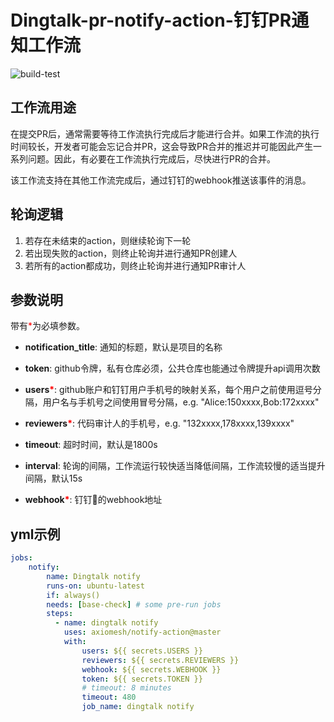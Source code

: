 # Dingtalk-pr-notify-action-钉钉PR通知工作流

![build-test](https://github.com/zhecks/lark-pr-notify-action/actions/workflows/test.yml/badge.svg)

## 工作流用途

在提交PR后，通常需要等待工作流执行完成后才能进行合并。如果工作流的执行时间较长，开发者可能会忘记合并PR，这会导致PR合并的推迟并可能因此产生一系列问题。因此，有必要在工作流执行完成后，尽快进行PR的合并。

该工作流支持在其他工作流完成后，通过钉钉的webhook推送该事件的消息。

## 轮询逻辑

1. 若存在未结束的action，则继续轮询下一轮
2. 若出现失败的action，则终止轮询并进行通知PR创建人
3. 若所有的action都成功，则终止轮询并进行通知PR审计人

## 参数说明

带有<font color=red>*</font>为必填参数。

* **notification_title**: 通知的标题，默认是项目的名称

* **token**: github令牌，私有仓库必须，公共仓库也能通过令牌提升api调用次数

* **users<font color=red>*</font>**: github账户和钉钉用户手机号的映射关系，每个用户之前使用逗号分隔，用户名与手机号之间使用冒号分隔，e.g. "Alice:150xxxx,Bob:172xxxx"

* **reviewers<font color=red>*</font>**: 代码审计人的手机号，e.g. "132xxxx,178xxxx,139xxxx"

* **timeout**: 超时时间，默认是1800s

* **interval**: 轮询的间隔，工作流运行较快适当降低间隔，工作流较慢的适当提升间隔，默认15s

* **webhook<font color=red>*</font>**: 钉钉🤖的webhook地址

## yml示例

```yaml
jobs:
    notify:
        name: Dingtalk notify
        runs-on: ubuntu-latest
        if: always()
        needs: [base-check] # some pre-run jobs
        steps:
          - name: dingtalk notify
            uses: axiomesh/notify-action@master
            with:
                users: ${{ secrets.USERS }}
                reviewers: ${{ secrets.REVIEWERS }}
                webhook: ${{ secrets.WEBHOOK }}
                token: ${{ secrets.TOKEN }}
                # timeout: 8 minutes
                timeout: 480
                job_name: dingtalk notify
```
